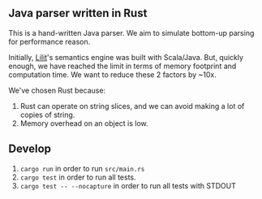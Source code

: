 Java parser written in Rust
----------------------------

This is a hand-written Java parser. We aim to simulate bottom-up parsing for performance reason.

Initially, [Lilit](https://lilit.dev)'s semantics engine was built with Scala/Java. 
But, quickly enough, we have reached the limit in terms of memory footprint and computation time.
We want to reduce these 2 factors by ~10x.

We've chosen Rust because:

1. Rust can operate on string slices, and we can avoid making a lot of copies of string.
2. Memory overhead on an object is low.


Develop
--------

1. `cargo run` in order to run `src/main.rs`
2. `cargo test` in order to run all tests.
3. `cargo test -- --nocapture` in order to run all tests with STDOUT
